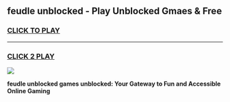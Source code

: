 
## feudle unblocked - Play Unblocked Gmaes & Free
<h3>
<a href="https://news.freeplayer.one?title=feudle_unblocked&ref=16F">CLICK TO PLAY</a></h3>
<hr>

<h3>
<a href="https://news.freeplayer.one?title=feudle_unblocked&ref=16F">CLICK 2 PLAY</a>
  
</h3>

<a href="https://news.freeplayer.one?title=feudle_unblocked&ref=16F/"><img src="https://clearcache.store/games.png"></a>


**feudle unblocked games unblocked: Your Gateway to Fun and Accessible Online Gaming**

